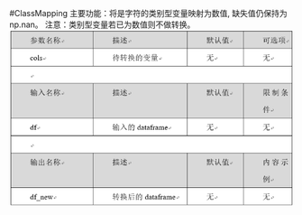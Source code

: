 #ClassMapping
主要功能：将是字符的类别型变量映射为数值, 缺失值仍保持为np.nan。
注意：类别型变量若已为数值则不做转换。
![](/assets/ClassMapping.png)